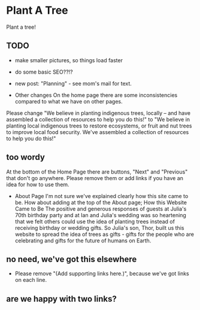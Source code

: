 # Plant A Tree

Plant a tree!

## TODO
- make smaller pictures, so things load faster
- do some basic SEO??!?

- new post:  "Planning" - see mom's mail for text.

- Other changes
On the home page there are some inconsistencies compared to what we have on other pages.

Please change "We believe in planting indigenous trees, locally – and have assembled a collection of resources to help you do this!" to 
"We believe in planting local indigenous trees to restore ecosystems, or fruit and nut trees to improve local food security.  We've assembled a collection of resources to help you do this!"
## too wordy

At the bottom of the Home Page there are buttons, "Next" and "Previous" that don't go anywhere.   Please remove them or add links if you have an idea for how to use them.


- About Page
I'm not sure we've explained clearly how this site came to be.  How about adding at the top of the About page;
How this Website Came to Be
The positive and generous responses of guests at Julia's 70th birthday party and at Ian and Julia's wedding was so heartening that we felt others could use the idea of planting trees instead of receiving birthday or wedding gifts.  So Julia's son, Thor, built us this website to spread the idea of trees as gifts - gifts for the people who are celebrating and gifts for the future of humans on Earth.
## no need, we've got this elsewhere

- Please remove "(Add supporting links here.)", because we've got links on each line.
## are we happy with two links?
